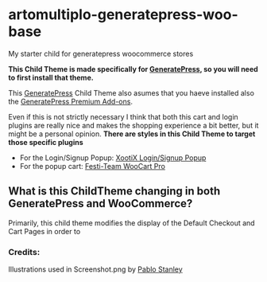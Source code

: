 # artomultiplo-generatepress-woo-base
My starter child for generatepress woocommerce stores

**This Child Theme is made specifically for [GeneratePress](https://generatepress.com/?ref=185), so you will need to first install that theme.**

This [GeneratePress](https://generatepress.com/?ref=185) Child Theme also asumes that you haeve installed also the [GeneratePress Premium Add-ons](https://generatepress.com/premium/?ref=185).

Even if this is not strictly necessary I think that both this cart and login plugins are really nice and makes the shopping experience a bit better, but it might be a personal opinion. **There are styles in this Child Theme to target those specific plugins**

* For the Login/Signup Popup: [XootiX Login/Signup Popup](https://xootix.com/plugins/easy-login-for-woocommerce/)
* For the popup cart: [Festi-Team WooCart Pro](http://festi.team/plugins/woocommerce-cart/)

## What is this ChildTheme changing in both GeneratePress and WooCommerce?

Primarily, this child theme modifies the display of the Default Checkout and Cart Pages in order to 

### Credits:
Illustrations used in Screenshot.png by [Pablo Stanley](http://payforlayers.com/)
